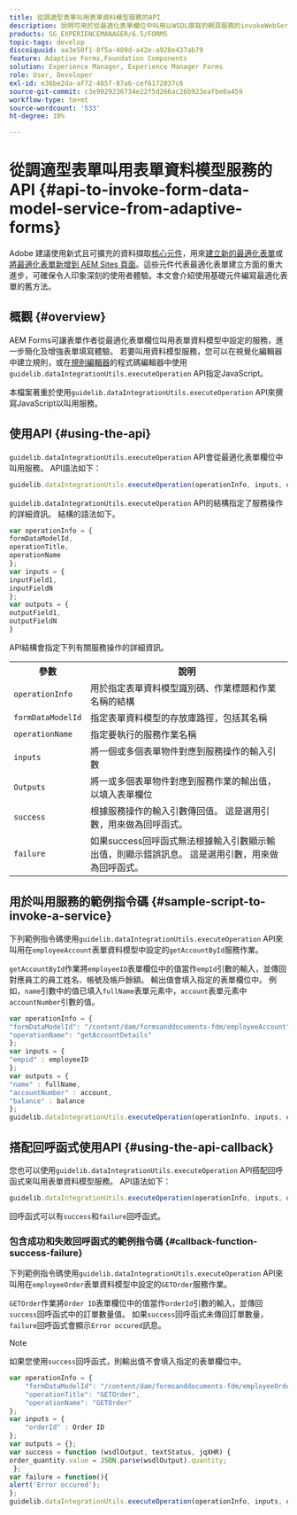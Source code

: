 ```yaml
---
title: 從調適型表單叫用表單資料模型服務的API
description: 說明可用於從最適化表單欄位中叫用以WSDL撰寫的網頁服務的invokeWebServices API。
products: SG_EXPERIENCEMANAGER/6.5/FORMS
topic-tags: develop
discoiquuid: aa3e50f1-8f5a-489d-a42e-a928e437ab79
feature: Adaptive Forms,Foundation Components
solution: Experience Manager, Experience Manager Forms
role: User, Developer
exl-id: e36be2da-af72-485f-87a6-cef6172037c6
source-git-commit: c3e9029236734e22f5d266ac26b923eafbe0a459
workflow-type: tm+mt
source-wordcount: '533'
ht-degree: 10%

---
```


# 從調適型表單叫用表單資料模型服務的API {#api-to-invoke-form-data-model-service-from-adaptive-forms}

<span class="preview">Adobe 建議使用新式且可擴充的資料擷取[核心元件](https://experienceleague.adobe.com/docs/experience-manager-core-components/using/adaptive-forms/introduction.html)，用來[建立新的最適化表單](/help/forms/using/create-an-adaptive-form-core-components.md)或[將最適化表單新增到 AEM Sites 頁面](/help/forms/using/create-or-add-an-adaptive-form-to-aem-sites-page.md)。這些元件代表最適化表單建立方面的重大進步，可確保令人印象深刻的使用者體驗。本文會介紹使用基礎元件編寫最適化表單的舊方法。</span>

## 概觀 {#overview}

AEM Forms可讓表單作者從最適化表單欄位叫用表單資料模型中設定的服務，進一步簡化及增強表單填寫體驗。 若要叫用資料模型服務，您可以在視覺化編輯器中建立規則，或在[規則編輯器](/help/forms/using/rule-editor.md)的程式碼編輯器中使用`guidelib.dataIntegrationUtils.executeOperation` API指定JavaScript。

本檔案著重於使用`guidelib.dataIntegrationUtils.executeOperation` API來撰寫JavaScript以叫用服務。

## 使用API {#using-the-api}

`guidelib.dataIntegrationUtils.executeOperation` API會從最適化表單欄位中叫用服務。 API語法如下：

```javascript
guidelib.dataIntegrationUtils.executeOperation(operationInfo, inputs, outputs)
```

`guidelib.dataIntegrationUtils.executeOperation` API的結構指定了服務操作的詳細資訊。 結構的語法如下。

```javascript
var operationInfo = {
formDataModelId,
operationTitle,
operationName
};
var inputs = {
inputField1,
inputFieldN
};
var outputs = {
outputField1,
outputFieldN
}
```

API結構會指定下列有關服務操作的詳細資訊。

<table>
 <tbody>
  <tr>
   <th>參數</th>
   <th>說明</th>
  </tr>
  <tr>
   <td><code>operationInfo</code></td>
   <td>用於指定表單資料模型識別碼、作業標題和作業名稱的結構</td>
  </tr>
  <tr>
   <td><code>formDataModelId</code></td>
   <td>指定表單資料模型的存放庫路徑，包括其名稱</td>
  </tr>
  <tr>
   <td><code>operationName</code></td>
   <td>指定要執行的服務作業名稱</td>
  </tr>
  <tr>
   <td><code>inputs</code></td>
   <td>將一個或多個表單物件對應到服務操作的輸入引數</td>
  </tr>
  <tr>
   <td><code>Outputs</code></td>
   <td>將一或多個表單物件對應到服務作業的輸出值，以填入表單欄位<br /> </td>
  </tr>
  <tr>
   <td><code>success</code></td>
   <td>根據服務操作的輸入引數傳回值。 這是選用引數，用來做為回呼函式。<br /> </td>
  </tr>
  <tr>
   <td><code>failure</code></td>
   <td>如果success回呼函式無法根據輸入引數顯示輸出值，則顯示錯誤訊息。 這是選用引數，用來做為回呼函式。<br /> </td>
  </tr>
 </tbody>
</table>

## 用於叫用服務的範例指令碼 {#sample-script-to-invoke-a-service}

下列範例指令碼使用`guidelib.dataIntegrationUtils.executeOperation` API來叫用在`employeeAccount`表單資料模型中設定的`getAccountById`服務作業。

`getAccountById`作業將`employeeID`表單欄位中的值當作`empId`引數的輸入，並傳回對應員工的員工姓名、帳號及帳戶餘額。 輸出值會填入指定的表單欄位中。 例如，`name`引數中的值已填入`fullName`表單元素中，`account`表單元素中`accountNumber`引數的值。

```javascript
var operationInfo = {
"formDataModelId": "/content/dam/formsanddocuments-fdm/employeeAccount",
"operationName": "getAccountDetails"
};
var inputs = {
"empid" : employeeID
};
var outputs = {
"name" : fullName,
"accountNumber" : account,
"balance" : balance
};
guidelib.dataIntegrationUtils.executeOperation(operationInfo, inputs, outputs);
```

## 搭配回呼函式使用API {#using-the-api-callback}

您也可以使用`guidelib.dataIntegrationUtils.executeOperation` API搭配回呼函式來叫用表單資料模型服務。 API語法如下：

```javascript
guidelib.dataIntegrationUtils.executeOperation(operationInfo, inputs, outputs, callbackFunction)
```

回呼函式可以有`success`和`failure`回呼函式。

### 包含成功和失敗回呼函式的範例指令碼 {#callback-function-success-failure}

下列範例指令碼使用`guidelib.dataIntegrationUtils.executeOperation` API來叫用在`employeeOrder`表單資料模型中設定的`GETOrder`服務作業。

`GETOrder`作業將`Order ID`表單欄位中的值當作`orderId`引數的輸入，並傳回`success`回呼函式中的訂單數量值。  如果`success`回呼函式未傳回訂單數量，`failure`回呼函式會顯示`Error occured`訊息。

>[!NOTE]
>
>如果您使用`success`回呼函式，則輸出值不會填入指定的表單欄位中。

```javascript
var operationInfo = {
    "formDataModelId": "/content/dam/formsanddocuments-fdm/employeeOrder",
    "operationTitle": "GETOrder",
    "operationName": "GETOrder"
};
var inputs = {
    "orderId" : Order ID
};
var outputs = {};
var success = function (wsdlOutput, textStatus, jqXHR) {
order_quantity.value = JSON.parse(wsdlOutput).quantity;
 };
var failure = function(){
alert('Error occured');
};
guidelib.dataIntegrationUtils.executeOperation(operationInfo, inputs, outputs, success, failure);
```
